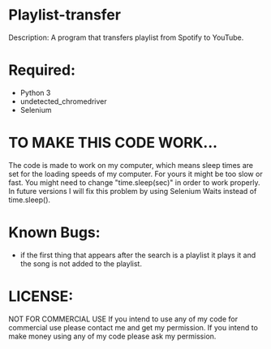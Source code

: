 # Playlist-transfer
Description: A program that transfers playlist from Spotify to YouTube.
# Required:
- Python 3
- undetected_chromedriver
- Selenium
# TO MAKE THIS CODE WORK...
The code is made to work on my computer, which means sleep times are set for the loading speeds of my computer. For yours it might be too slow or fast. You might need to change "time.sleep(sec)" in order to work properly. In future versions I will fix this problem by using Selenium Waits instead of time.sleep().
# Known Bugs:
- if the first thing that appears after the search is a playlist it plays it and the song is not added to the playlist.
# LICENSE:
NOT FOR COMMERCIAL USE If you intend to use any of my code for commercial use please contact me and get my permission. If you intend to make money using any of my code please ask my permission.

